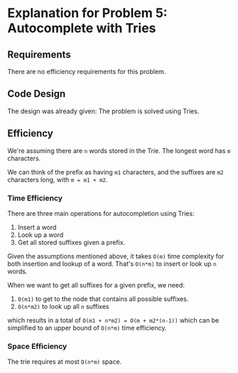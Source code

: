 # Explanation for Problem 5:  Autocomplete with Tries

## Requirements
There are no efficiency requirements for this problem.

## Code Design
The design was already given: The problem is solved using Tries.

## Efficiency
We're assuming there are `n` words stored in the Trie. The longest word has `m` characters.

We can think of the prefix as having `m1` characters, and the suffixes are `m2` characters long, with `m = m1 + m2`.

### Time Efficiency
There are three main operations for autocompletion using Tries:

1. Insert a word
2. Look up a word
3. Get all stored suffixes given a prefix.

Given the assumptions mentioned above, it takes `O(m)` time complexity for both insertion and lookup of a word. That's `O(n*m)` to insert or look up `n` words.

When we want to get all suffixes for a given prefix, we need:

1. `O(m1)` to get to the node that contains all possible suffixes.
2. `O(n*m2)` to look up all `n` suffixes

which results in a total of `O(m1 + n*m2) = O(m + m2*(n-1))` which can be simplified to an upper bound of `O(n*m)` time efficiency.

### Space Efficiency
The trie requires at most `O(n*m)` space.